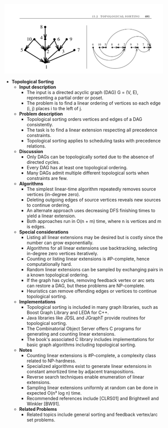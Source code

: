 ![ADM-ch15-graphs-topological-sort](ADM-ch15-graphs-topological-sort.best.png)

- **Topological Sorting**
  - **Input description**
    - The input is a directed acyclic graph (DAG) G = (V, E), representing a partial order or poset.
    - The problem is to find a linear ordering of vertices so each edge (i, j) places i to the left of j.
  - **Problem description**
    - Topological sorting orders vertices and edges of a DAG consistently.
    - The task is to find a linear extension respecting all precedence constraints.
    - Topological sorting applies to scheduling tasks with precedence relations.
  - **Discussion**
    - Only DAGs can be topologically sorted due to the absence of directed cycles.
    - Every DAG has at least one topological ordering.
    - Many DAGs admit multiple different topological sorts when constraints are few.
  - **Algorithms**
    - The simplest linear-time algorithm repeatedly removes source vertices (in-degree zero).
    - Deleting outgoing edges of source vertices reveals new sources to continue ordering.
    - An alternate approach uses decreasing DFS finishing times to yield a linear extension.
    - Both approaches run in O(n + m) time, where n is vertices and m is edges.
  - **Special considerations**
    - Listing all linear extensions may be desired but is costly since the number can grow exponentially.
    - Algorithms for all linear extensions use backtracking, selecting in-degree zero vertices iteratively.
    - Counting or listing linear extensions is #P-complete, hence computationally hard.
    - Random linear extensions can be sampled by exchanging pairs in a known topological ordering.
    - If the graph has cycles, removing feedback vertex or arc sets can restore a DAG, but these problems are NP-complete.
    - Heuristics can remove offending edges or vertices to continue topological sorting.
  - **Implementations**
    - Topological sorting is included in many graph libraries, such as Boost Graph Library and LEDA for C++.
    - Java libraries like JDSL and JGraphT provide routines for topological sorting.
    - The Combinatorial Object Server offers C programs for generating and counting linear extensions.
    - The book's associated C library includes implementations for basic graph algorithms including topological sorting.
  - **Notes**
    - Counting linear extensions is #P-complete, a complexity class related to NP-hardness.
    - Specialized algorithms exist to generate linear extensions in constant amortized time by adjacent transpositions.
    - Reverse search techniques enable enumeration of linear extensions.
    - Sampling linear extensions uniformly at random can be done in expected O(n³ log n) time.
    - Recommended references include [CLRS01] and Brightwell and Winkler [BW91].
  - **Related Problems**
    - Related topics include general sorting and feedback vertex/arc set problems.
